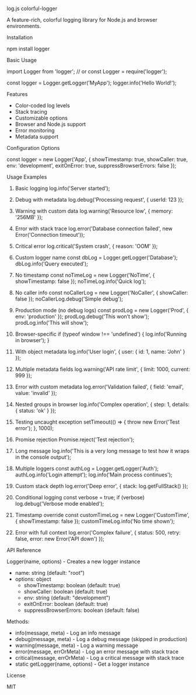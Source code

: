 log.js
colorful-logger

A feature-rich, colorful logging library for Node.js and browser environments.

Installation

npm install logger

Basic Usage

import Logger from 'logger';
// or
const Logger = require('logger');

const logger = Logger.getLogger('MyApp');
logger.info('Hello World!');

Features

- Color-coded log levels
- Stack tracing
- Customizable options
- Browser and Node.js support
- Error monitoring
- Metadata support

Configuration Options

const logger = new Logger('App', {
    showTimestamp: true,
    showCaller: true,
    env: 'development',
    exitOnError: true,
    suppressBrowserErrors: false
});

Usage Examples

1. Basic logging
log.info('Server started');

2. Debug with metadata
log.debug('Processing request', { userId: 123 });

3. Warning with custom data
log.warning('Resource low', { memory: '256MB' });

4. Error with stack trace
log.error('Database connection failed', new Error('Connection timeout'));

5. Critical error
log.critical('System crash', { reason: 'OOM' });

6. Custom logger name
const dbLog = Logger.getLogger('Database');
dbLog.info('Query executed');

7. No timestamp
const noTimeLog = new Logger('NoTime', { showTimestamp: false });
noTimeLog.info('Quick log');

8. No caller info
const noCallerLog = new Logger('NoCaller', { showCaller: false });
noCallerLog.debug('Simple debug');

9. Production mode (no debug logs)
const prodLog = new Logger('Prod', { env: 'production' });
prodLog.debug('This won’t show');
prodLog.info('This will show');

10. Browser-specific
if (typeof window !== 'undefined') {
    log.info('Running in browser');
}

11. With object metadata
log.info('User login', { user: { id: 1, name: 'John' } });

12. Multiple metadata fields
log.warning('API rate limit', { limit: 1000, current: 999 });

13. Error with custom metadata
log.error('Validation failed', { field: 'email', value: 'invalid' });

14. Nested groups in browser
log.info('Complex operation', { step: 1, details: { status: 'ok' } });

15. Testing uncaught exception
setTimeout(() => { throw new Error('Test error'); }, 1000);

16. Promise rejection
Promise.reject('Test rejection');

17. Long message
log.info('This is a very long message to test how it wraps in the console output');

18. Multiple loggers
const authLog = Logger.getLogger('Auth');
authLog.info('Login attempt');
log.info('Main process continues');

19. Custom stack depth
log.error('Deep error', { stack: log.getFullStack() });

20. Conditional logging
const verbose = true;
if (verbose) log.debug('Verbose mode enabled');

21. Timestamp override
const customTimeLog = new Logger('CustomTime', { showTimestamp: false });
customTimeLog.info('No time shown');

22. Error with full context
log.error('Complex failure', { status: 500, retry: false, error: new Error('API down') });

API Reference

Logger(name, options) - Creates a new logger instance
- name: string (default: "root")
- options: object
  - showTimestamp: boolean (default: true)
  - showCaller: boolean (default: true)
  - env: string (default: "development")
  - exitOnError: boolean (default: true)
  - suppressBrowserErrors: boolean (default: false)

Methods:
- info(message, meta) - Log an info message
- debug(message, meta) - Log a debug message (skipped in production)
- warning(message, meta) - Log a warning message
- error(message, errOrMeta) - Log an error message with stack trace
- critical(message, errOrMeta) - Log a critical message with stack trace
- static getLogger(name, options) - Get a logger instance

License

MIT